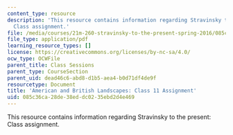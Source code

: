 ```yaml
---
content_type: resource
description: 'This resource contains information regarding Stravinsky to the present:
  Class assignment.'
file: /media/courses/21m-260-stravinsky-to-the-present-spring-2016/085c36ca28de38eddc0235ebd2d4e469_MIT21M_260S16_assn11.pdf
file_type: application/pdf
learning_resource_types: []
license: https://creativecommons.org/licenses/by-nc-sa/4.0/
ocw_type: OCWFile
parent_title: Class Sessions
parent_type: CourseSection
parent_uid: dead46c6-abd8-d1b5-aea4-b0d71df4de9f
resourcetype: Document
title: 'American and British Landscapes: Class 11 Assignment'
uid: 085c36ca-28de-38ed-dc02-35ebd2d4e469
---
```

This resource contains information regarding Stravinsky to the present: Class assignment.